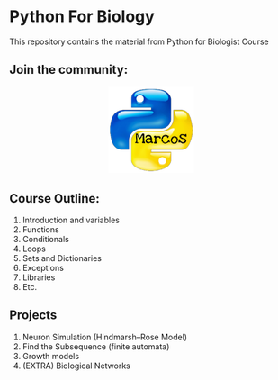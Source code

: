 # Python For Biology

This repository contains the material from Python for Biologist Course

## Join the community:

<p style="text-align:center;">
<a href="https://t.me/PythonBiologos" target="_blank"> <!-- when clicked it'll open the website in a new page -->
  <img src="resources/logo.png" alt="Black Icon" style="width:30%"> <!-- this is your icon, if not loaded it'll just render Black Icon as text -->
</a>
</p>

## Course Outline:

1. Introduction and variables
2. Functions
3. Conditionals
4. Loops
5. Sets and Dictionaries
6. Exceptions
7. Libraries
8. Etc.

## Projects

1. Neuron Simulation (Hindmarsh–Rose Model)
2. Find the Subsequence (finite automata)
3. Growth models
4. (EXTRA) Biological Networks 
